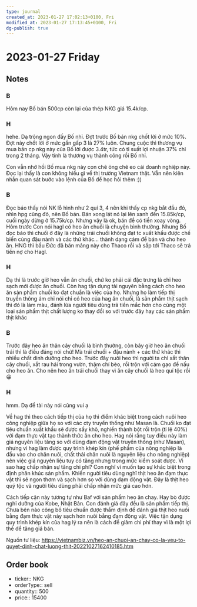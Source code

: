 ```yaml
---
type: journal
created_at: 2023-01-27 17:02:13+0100, Fri
modified_at: 2023-01-27 17:13:45+0100, Fri
dg-publish: true
---
```

# 2023-01-27 Friday

## Notes

### B

Hôm nay Bố bán 500cp còn lại của thép NKG giá 15.4k/cp.

### H

hehe. Dạ trông ngon đấy Bố nhỉ. Đợt trước Bố bán nkg chốt lời ở mức 10%. Đợt này chốt lời ở mức gần gấp 3 là 27% luôn. Chung cuộc thì thương vụ mua bán cp nkg này của Bố lời được 3.4tr, tức có tỉ suất lợi nhuận 37% chỉ trong 2 tháng. Vậy tính là thương vụ thành công rồi Bố nhỉ.

Con vẫn nhớ hồi Bố mua nkg này con chê ỏng chê eo cái doanh nghiệp này. Đọc lại thấy là con không hiểu gì về thị trường Vietnam thật. Vẫn nên kiên nhẫn quan sát bước vào lệnh của Bố để học hỏi thêm :))

### B

Đọc báo thấy nói NK lỗ hình như 2 quí 3, 4 nên khi thấy cp nkg bắt đầu đỏ, nhìn hpg cũng đỏ, nên Bố bán. Bán xong lát nó lại lên xanh đến 15.85k/cp, cuối ngày dừng ở 15.75k/cp. Nhưng vậy là ok, bán để có tiền xoay vòng.
Hôm trước Con nói hagl có heo ăn chuối là chuyện bình thường. Nhưng Bố đọc báo thì chuối ở đây là những trái chuối không đạt tc xuất khẩu được chế biến cùng đậu nành và các thứ khác… thành dạng cám để bán và cho heo ăn.
HNG thì bầu Đức đã bán mảng này cho Thaco rồi và sắp tới Thaco sẽ trả tiền nợ cho Hagl.

### H

Dạ thì là trước giờ heo vẫn ăn chuối, chứ ko phải cái đặc trưng là chỉ heo sạch mới được ăn chuối. Còn hag tận dụng tài nguyên bằng cách cho heo ăn sản phẩm chuối ko đạt chuẩn là việc của họ. Nhưng họ làm tiếp thị truyền thông ám chỉ nói chỉ có heo của hag ăn chuối, là sản phẩm thịt sạch thì đó là làm màu, đánh lừa người tiêu dùng trả tiền mắc hơn cho cùng một loại sản phẩm thịt chất lượng ko thay đổi so với trước đây hay các sản phẩm thịt khác

### B

Trước đây heo ăn thân cây chuối là bình thường, còn bây giờ heo ăn chuối trái thì là điều đáng nói chứ! Mà trái chuối + đậu nành + các thứ khác thì nhiều chất dinh dưỡng cho heo. Trước đây nuôi heo thì người ta chỉ xắt thân cây chuối, xắt rau hái trong vườn, thậm chí bèo, rồi trộn với cám gạo để nấu cho heo ăn. Cho nên heo ăn trái chuối thay vì ăn cây chuối là heo quí tộc rồi 😀

### H

hmm. Dạ đề tài này nói cũng vui ạ

Về hag thì theo cách tiếp thị của họ thì điểm khác biệt trong cách nuôi heo công nghiệp giữa họ so với các cty truyền thống như Masan là. Chuối ko đạt tiêu chuẩn xuất khẩu sẽ được sấy khô, nghiền thành bột rồi trộn (tỉ lệ 40%) với đạm thực vật tạo thành thức ăn cho heo. Hag nói rằng tuy điều này làm giá nguyên liệu tăng so với dùng đạm động vật truyền thống (như Masan), nhưng vì hag làm được quy trình khép kín (phế phẩm của nông nghiệp là đầu vào cho chăn nuôi, chất thải chăn nuôi là nguyên liệu cho nông nghiệp) nên việc giá nguyên liệu tuy có tăng nhưng trong mức kiểm soát được. Vì sao hag chấp nhận sự tăng chi phí? Con nghĩ vì muốn tạo sự khác biệt trong định phân khúc sản phẩm. Khiến người tiêu dùng nghĩ thịt heo ăn đạm thực vật thì sẽ ngon thơm và sạch hơn so với dùng đạm động vật. Đây là thịt heo quý tộc và người tiêu dùng phải chấp nhận mức giá cao hơn. 

Cách tiếp cận này tương tự như Baf với sản phẩm heo ăn chay. Hay bò được nghỉ dưỡng của Kobe, Nhật Bản. Con đánh giá đây đều là sản phẩm tiếp thị. Chưa bên nào công bố tiêu chuẩn được thẩm định để đánh giá thịt heo nuôi bằng đạm thực vật này sạch hơn nuôi bằng đạm động vật. Việc tận dụng quy trình khép kín của hag lý ra nên là cách để giảm chi phí thay vì là một lợi thế để tăng giá bán.

Nguồn tư liệu:
https://vietnambiz.vn/heo-an-chuoi-an-chay-co-la-yeu-to-quyet-dinh-chat-luong-thit-20221027162410185.htm

## Order book

- ticker:: NKG
- orderType:: sell
- quantity:: 500
- price:: 15400
